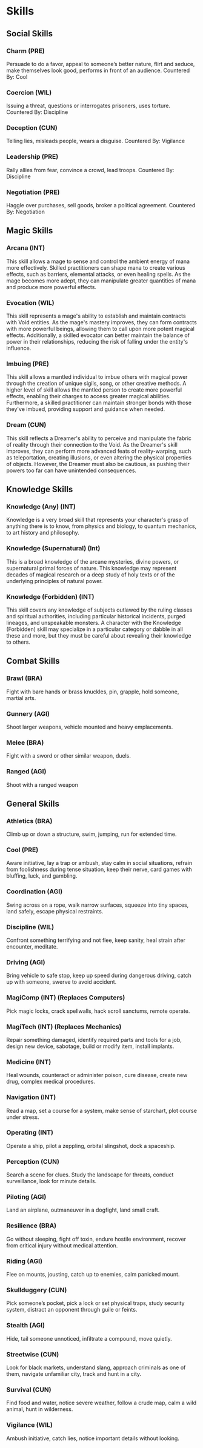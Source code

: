 # Skills

## Social Skills

### Charm (PRE)

Persuade to do a favor, appeal to someone’s better nature, flirt and seduce, make themselves look good, performs in front of an audience.
Countered By: Cool

### Coercion (WIL)

Issuing a threat, questions or interrogates prisoners, uses torture.
Countered By: Discipline

### Deception (CUN)

Telling lies, misleads people, wears a disguise.
Countered By: Vigilance

### Leadership (PRE)

Rally allies from fear, convince a crowd, lead troops.
Countered By: Discipline

### Negotiation (PRE)

Haggle over purchases, sell goods, broker a political agreement.
Countered By: Negotiation

## Magic Skills

### Arcana (INT)

This skill allows a mage to sense and control the ambient energy of mana more effectively. Skilled practitioners can shape mana to create various effects, such as barriers, elemental attacks, or even healing spells. As the mage becomes more adept, they can manipulate greater quantities of mana and produce more powerful effects.

### Evocation (WIL)

This skill represents a mage's ability to establish and maintain contracts with Void entities. As the mage's mastery improves, they can form contracts with more powerful beings, allowing them to call upon more potent magical effects. Additionally, a skilled evocator can better maintain the balance of power in their relationships, reducing the risk of falling under the entity's influence.

### Imbuing (PRE)

This skill allows a mantled individual to imbue others with magical power through the creation of unique sigils, song, or other creative methods. A higher level of skill allows the mantled person to create more powerful effects, enabling their charges to access greater magical abilities. Furthermore, a skilled practitioner can maintain stronger bonds with those they've imbued, providing support and guidance when needed.

### Dream (CUN)

This skill reflects a Dreamer's ability to perceive and manipulate the fabric of reality through their connection to the Void. As the Dreamer's skill improves, they can perform more advanced feats of reality-warping, such as teleportation, creating illusions, or even altering the physical properties of objects. However, the Dreamer must also be cautious, as pushing their powers too far can have unintended consequences.

## Knowledge Skills

### Knowledge (Any) (INT)

Knowledge is a very broad skill that represents your character's grasp of anything there is to know, from physics and biology, to quantum mechanics, to art history and philosophy.

### Knowledge (Supernatural) (Int)

This is a broad knowledge of the arcane mysteries, divine powers, or supernatural primal forces of nature. This knowledge may represent decades of magical research or a deep study of holy texts or of the underlying principles of natural power.

### Knowledge (Forbidden) (INT)

This skill covers any knowledge of subjects outlawed by the ruling classes and spiritual authorities, including particular historical incidents, purged lineages, and unspeakable monsters. A character with the Knowledge (Forbidden) skill may specialize in a particular category or dabble in all these and more, but they must be careful about revealing their knowledge to others.

## Combat Skills

### Brawl (BRA)

Fight with bare hands or brass knuckles, pin, grapple, hold someone, martial arts.

### Gunnery (AGI)

Shoot larger weapons, vehicle mounted and heavy emplacements.

### Melee (BRA)

Fight with a sword or other similar weapon, duels.

### Ranged (AGI)

Shoot with a ranged weapon

## General Skills

### Athletics (BRA)

Climb up or down a structure, swim, jumping, run for extended time.

### Cool (PRE)

Aware initiative, lay a trap or ambush, stay calm in social situations, refrain from foolishness during tense situation, keep their nerve, card games with bluffing, luck, and gambling.

### Coordination (AGI)

Swing across on a rope, walk narrow surfaces, squeeze into tiny spaces, land safely, escape physical restraints.

### Discipline (WIL)

Confront something terrifying and not flee, keep sanity, heal strain after encounter, meditate.

### Driving (AGI)

Bring vehicle to safe stop, keep up speed during dangerous driving, catch up with someone, swerve to avoid accident.

### MagiComp (INT) (Replaces Computers)

Pick magic locks, crack spellwalls, hack scroll sanctums, remote operate.

### MagiTech (INT) (Replaces Mechanics)

Repair something damaged, identify required parts and tools for a job, design new device, sabotage, build or modify item, install implants.

### Medicine (INT)

Heal wounds, counteract or administer poison, cure disease, create new drug, complex medical procedures.

### Navigation (INT)

Read a map, set a course for a system, make sense of starchart, plot course under stress.

### Operating (INT)

Operate a ship, pilot a zeppling, orbital slingshot, dock a spaceship.

### Perception (CUN)

Search a scene for clues. Study the landscape for threats, conduct surveillance, look for minute details.

### Piloting (AGI)

Land an airplane, outmaneuver in a dogfight, land small craft.

### Resilience (BRA)

Go without sleeping, fight off toxin, endure hostile environment, recover from critical injury without medical attention.

### Riding (AGI)

Flee on mounts, jousting, catch up to enemies, calm panicked mount.

### Skullduggery (CUN)

Pick someone’s pocket, pick a lock or set physical traps, study security system, distract an opponent through guile or feints.

### Stealth (AGI)

Hide, tail someone unnoticed, infiltrate a compound, move quietly.

### Streetwise (CUN)

Look for black markets, understand slang, approach criminals as one of them, navigate unfamiliar city, track and hunt in a city.

### Survival (CUN)

Find food and water, notice severe weather, follow a crude map, calm a wild animal, hunt in wilderness.

### Vigilance (WIL)

Ambush initiative, catch lies, notice important details without looking.
